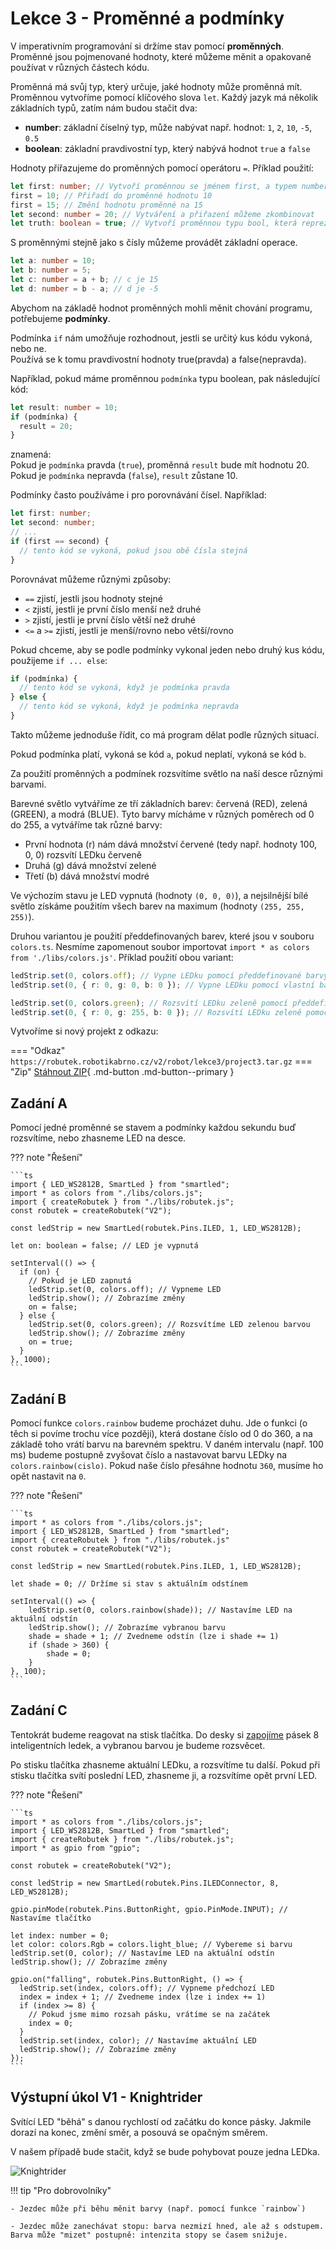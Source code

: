 # Lekce 3 - Proměnné a podmínky

V imperativním programování si držíme stav pomocí **proměnných**. Proměnné jsou pojmenované hodnoty,
které můžeme měnit a opakovaně používat v různých částech kódu.

Proměnná má svůj typ, který určuje, jaké hodnoty může proměnná mít. Proměnnou vytvoříme pomocí
klíčového slova `let`.
Každý jazyk má několik základních typů, zatím nám budou stačit dva:

- **number**: základní číselný typ, může nabývat např. hodnot: `1`, `2`, `10`, `-5`, `0.5`
- **boolean**: základní pravdivostní typ, který nabývá hodnot `true` a `false`

Hodnoty přiřazujeme do proměnných pomocí operátoru `=`. Příklad použití:

```ts
let first: number; // Vytvoří proměnnou se jménem first, a typem number
first = 10; // Přiřadí do proměnné hodnotu 10
first = 15; // Změní hodnotu proměnné na 15
let second: number = 20; // Vytváření a přiřazení můžeme zkombinovat
let truth: boolean = true; // Vytvoří proměnnou typu bool, která reprezentuje pravdu
```

S proměnnými stejně jako s čísly můžeme provádět základní operace.

```ts
let a: number = 10;
let b: number = 5;
let c: number = a + b; // c je 15
let d: number = b - a; // d je -5
```

Abychom na základě hodnot proměnných mohli měnit chování programu, potřebujeme **podmínky**.

Podmínka `if` nám umožňuje rozhodnout, jestli se určitý kus kódu vykoná, nebo ne.  
Používá se k tomu pravdivostní hodnoty true(pravda) a false(nepravda).

Například, pokud máme proměnnou `podmínka` typu boolean, pak následující kód:

```ts
let result: number = 10;
if (podmínka) {
  result = 20;
}
```

znamená:  
Pokud je `podmínka` pravda (`true`), proměnná `result` bude mít hodnotu 20.  
Pokud je `podmínka` nepravda (`false`), `result` zůstane 10.

Podmínky často používáme i pro porovnávání čísel. Například:

```ts
let first: number;
let second: number;
// ...
if (first == second) {
  // tento kód se vykoná, pokud jsou obě čísla stejná
}
```

Porovnávat můžeme různými způsoby:

- `==` zjistí, jestli jsou hodnoty stejné
- `<` zjistí, jestli je první číslo menší než druhé
- `>` zjistí, jestli je první číslo větší než druhé
- `<=` a `>=` zjistí, jestli je menší/rovno nebo větší/rovno

Pokud chceme, aby se podle podmínky vykonal jeden nebo druhý kus kódu, použijeme `if ... else`:

```ts
if (podmínka) {
  // tento kód se vykoná, když je podmínka pravda
} else {
  // tento kód se vykoná, když je podmínka nepravda
}
```

Takto můžeme jednoduše řídit, co má program dělat podle různých situací.

Pokud podmínka platí, vykoná se kód `a`, pokud neplatí, vykoná se kód `b`.

Za použití proměnných a podmínek rozsvítíme světlo na naší desce různými barvami.

Barevné světlo vytváříme ze tří základních barev: červená (RED), zelená (GREEN), a modrá (BLUE).
Tyto barvy mícháme v různých poměrech od 0 do 255, a vytváříme tak různé barvy:

- První hodnota (r) nám dává množství červené (tedy např. hodnoty 100, 0, 0) rozsvítí LEDku červeně
- Druhá (g) dává množství zelené
- Třetí (b) dává množství modré

Ve výchozím stavu je LED vypnutá (hodnoty `(0, 0, 0)`), a nejsilnější bílé světlo získáme použitím všech
barev na maximum (hodnoty `(255, 255, 255)`).

Druhou variantou je použití předdefinovaných barev, které jsou v souboru `colors.ts`. Nesmíme zapomenout soubor importovat `import * as colors from './libs/colors.js'`. Příklad použití obou variant:

```ts
ledStrip.set(0, colors.off); // Vypne LEDku pomocí předdefinované barvy
ledStrip.set(0, { r: 0, g: 0, b: 0 }); // Vypne LEDku pomocí vlastní barvy

ledStrip.set(0, colors.green); // Rozsvítí LEDku zeleně pomocí předdefinované barvy
ledStrip.set(0, { r: 0, g: 255, b: 0 }); // Rozsvítí LEDku zeleně pomocí vlastní barvy
```




Vytvoříme si nový projekt z odkazu: 

=== "Odkaz"
    ```
    https://robutek.robotikabrno.cz/v2/robot/lekce3/project3.tar.gz
    ```
=== "Zip"
    [Stáhnout ZIP](./project3.zip){ .md-button .md-button--primary }


## Zadání A

Pomocí jedné proměnné se stavem a podmínky každou sekundu buď rozsvítíme, nebo zhasneme LED na desce.

??? note "Řešení"

    ```ts
    import { LED_WS2812B, SmartLed } from "smartled";
    import * as colors from "./libs/colors.js";
    import { createRobutek } from "./libs/robutek.js";
    const robutek = createRobutek("V2");

    const ledStrip = new SmartLed(robutek.Pins.ILED, 1, LED_WS2812B);

    let on: boolean = false; // LED je vypnutá

    setInterval(() => {
      if (on) {
        // Pokud je LED zapnutá
        ledStrip.set(0, colors.off); // Vypneme LED
        ledStrip.show(); // Zobrazíme změny
        on = false;
      } else {
        ledStrip.set(0, colors.green); // Rozsvítíme LED zelenou barvou
        ledStrip.show(); // Zobrazíme změny
        on = true;
      }
    }, 1000);
    ```

## Zadání B

Pomocí funkce `colors.rainbow` budeme procházet duhu. Jde o funkci (o těch si povíme trochu více později), která dostane číslo od 0 do 360,
a na základě toho vrátí barvu na barevném spektru. V daném intervalu (např. 100 ms) budeme postupně zvyšovat číslo a nastavovat barvu LEDky na `colors.rainbow(cislo)`. Pokud naše číslo přesáhne hodnotu `360`, musíme ho
opět nastavit na `0`.

??? note "Řešení"

    ```ts
    import * as colors from "./libs/colors.js";
    import { LED_WS2812B, SmartLed } from "smartled";
    import { createRobutek } from "./libs/robutek.js"
    const robutek = createRobutek("V2");

    const ledStrip = new SmartLed(robutek.Pins.ILED, 1, LED_WS2812B);

    let shade = 0; // Držíme si stav s aktuálním odstínem

    setInterval(() => {
        ledStrip.set(0, colors.rainbow(shade)); // Nastavíme LED na aktuální odstín
        ledStrip.show(); // Zobrazíme vybranou barvu
        shade = shade + 1; // Zvedneme odstín (lze i shade += 1)
        if (shade > 360) {
            shade = 0;
        }
    }, 100);
    ```

## Zadání C

Tentokrát budeme reagovat na stisk tlačítka.
Do desky si [zapojíme](../../robotAssembly/stage3.md) pásek 8 inteligentních ledek, a vybranou barvou je budeme rozsvěcet.

Po stisku tlačítka zhasneme aktuální LEDku, a rozsvítíme tu další.
Pokud při stisku tlačítka svítí poslední LED, zhasneme ji, a rozsvítíme opět první LED.

??? note "Řešení"

    ```ts
    import * as colors from "./libs/colors.js";
    import { LED_WS2812B, SmartLed } from "smartled";
    import { createRobutek } from "./libs/robutek.js";
    import * as gpio from "gpio";

    const robutek = createRobutek("V2");

    const ledStrip = new SmartLed(robutek.Pins.ILEDConnector, 8, LED_WS2812B);

    gpio.pinMode(robutek.Pins.ButtonRight, gpio.PinMode.INPUT); // Nastavíme tlačítko

    let index: number = 0;
    let color: colors.Rgb = colors.light_blue; // Vybereme si barvu
    ledStrip.set(0, color); // Nastavíme LED na aktuální odstín
    ledStrip.show(); // Zobrazíme změny

    gpio.on("falling", robutek.Pins.ButtonRight, () => {
      ledStrip.set(index, colors.off); // Vypneme předchozí LED
      index = index + 1; // Zvedneme index (lze i index += 1)
      if (index >= 8) {
        // Pokud jsme mimo rozsah pásku, vrátíme se na začátek
        index = 0;
      }
      ledStrip.set(index, color); // Nastavíme aktuální LED
      ledStrip.show(); // Zobrazíme změny
    });
    ```

## Výstupní úkol V1 - Knightrider

Svítící LED "běhá" s danou rychlostí od začátku do konce pásky.
Jakmile dorazí na konec, změní směr, a posouvá se opačným směrem.

V našem případě bude stačit, když se bude pohybovat pouze jedna LEDka.

![Knightrider](./assets/knight-rider.gif)

!!! tip "Pro dobrovolníky"

    - Jezdec může při běhu měnit barvy (např. pomocí funkce `rainbow`)

    - Jezdec může zanechávat stopu: barva nezmizí hned, ale až s odstupem. Barva může "mizet" postupně: intenzita stopy se časem snižuje.
